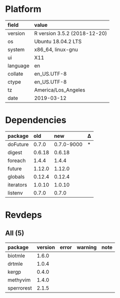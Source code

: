# Platform

|field    |value                        |
|:--------|:----------------------------|
|version  |R version 3.5.2 (2018-12-20) |
|os       |Ubuntu 18.04.2 LTS           |
|system   |x86_64, linux-gnu            |
|ui       |X11                          |
|language |en                           |
|collate  |en_US.UTF-8                  |
|ctype    |en_US.UTF-8                  |
|tz       |America/Los_Angeles          |
|date     |2019-03-12                   |

# Dependencies

|package   |old    |new        |Δ  |
|:---------|:------|:----------|:--|
|doFuture  |0.7.0  |0.7.0-9000 |*  |
|digest    |0.6.18 |0.6.18     |   |
|foreach   |1.4.4  |1.4.4      |   |
|future    |1.12.0 |1.12.0     |   |
|globals   |0.12.4 |0.12.4     |   |
|iterators |1.0.10 |1.0.10     |   |
|listenv   |0.7.0  |0.7.0      |   |

# Revdeps

## All (5)

|package    |version |error |warning |note |
|:----------|:-------|:-----|:-------|:----|
|biotmle    |1.6.0   |      |        |     |
|drtmle     |1.0.4   |      |        |     |
|kergp      |0.4.0   |      |        |     |
|methyvim   |1.4.0   |      |        |     |
|sperrorest |2.1.5   |      |        |     |

